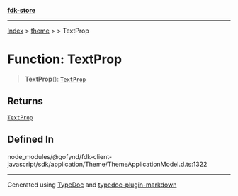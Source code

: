 [**fdk-store**](../../../README.md)
***

[Index](../../../API.md) > [theme](../../README.md) > [<internal>](../README.md) > TextProp

# Function: TextProp

> **TextProp**(): [`TextProp`](../type-aliases/type-alias.TextProp.md)

## Returns

[`TextProp`](../type-aliases/type-alias.TextProp.md)

## Defined In

node\_modules/@gofynd/fdk-client-javascript/sdk/application/Theme/ThemeApplicationModel.d.ts:1322

***
Generated using [TypeDoc](https://typedoc.org/) and [typedoc-plugin-markdown](https://www.npmjs.com/package/typedoc-plugin-markdown)
